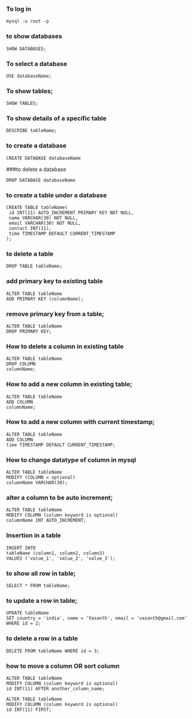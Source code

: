 ### To log in 
~~~   
mysql -u root -p
~~~   

### to show databases
~~~   
SHOW DATABASES;
~~~   

### To select a database
~~~   
USE databaseName;
~~~   

### To show tables;
~~~   
SHOW TABLES;
~~~   

### To show details of a specific table
~~~   
DESCRIBE tableName;
~~~   

### to create a database
~~~   
CREATE DATABASE databaseName
~~~   

###to delete a database 
~~~   
DROP DATABASE databaseName
~~~   

### to create a table under a database
~~~   
CREATE TABLE tableName(
 id INT(11) AUTO_INCREMENT PRIMARY KEY NOT NULL,
 name VARCHAR(30) NOT NULL,
 email VARCHAR(30) NOT NULL,
 contact INT(11),
 time TIMESTAMP DEFAULT CURRENT_TIMESTAMP
);
~~~   

### to delete a table
~~~   
DROP TABLE tableName;
~~~   

### add primary key to existing table
~~~   
ALTER TABLE tableName
ADD PRIMARY KEY (columnName);
~~~   

### remove primary key from a table;
~~~   
ALTER TABLE tableName
DROP PRIMARY KEY;
~~~   

### How to delete a column in existing table
~~~   
ALTER TABLE tableName
DROP COLUMN
columnName;
~~~   

### How to add a new column in existing table;
~~~   
ALTER TABLE tableName
ADD COLUMN
columnName;
~~~   

### How to add a new column with current timestamp;
~~~   
ALTER TABLE tableName
ADD COLUMN
time TIMESTAMP DEFAULT CURRENT_TIMESTAMP;
~~~   

### How to change datatype of column in mysql
~~~   
ALTER TABLE tableName
MODIFY (COLUMN = optional)
columnName VARCHAR(30);
~~~   

### alter a column to be auto increment;
~~~   
ALTER TABLE tableName 
MODIFY COLUMN (column keyword is optional) 
columnName INT AUTO_INCREMENT;
~~~   

### Insertion in a table
~~~   
INSERT INTO 
tableName (column1, column2, column3) 
VALUES ('value_1', 'value_2', 'value_3');
~~~   

### to show all row in table;
~~~   
SELECT * FROM tableName;
~~~   

### to update a row in table;
~~~   
UPDATE tableName 
SET country = 'india', name = 'Vasanth', email = 'vasanth@gmail.com'
WHERE id = 2; 
~~~   

### to delete a row in a table
~~~   
DELETE FROM tableName WHERE id = 3;
~~~   

### how to move a column OR sort column
~~~   
ALTER TABLE tableName 
MODIFY COLUMN (column keyword is optional)
id INT(11) AFTER another_column_name;
~~~   

~~~   
ALTER TABLE tableName
MODIFY COLUMN (column keyword is optional)
id INT(11) FIRST;
~~~   

